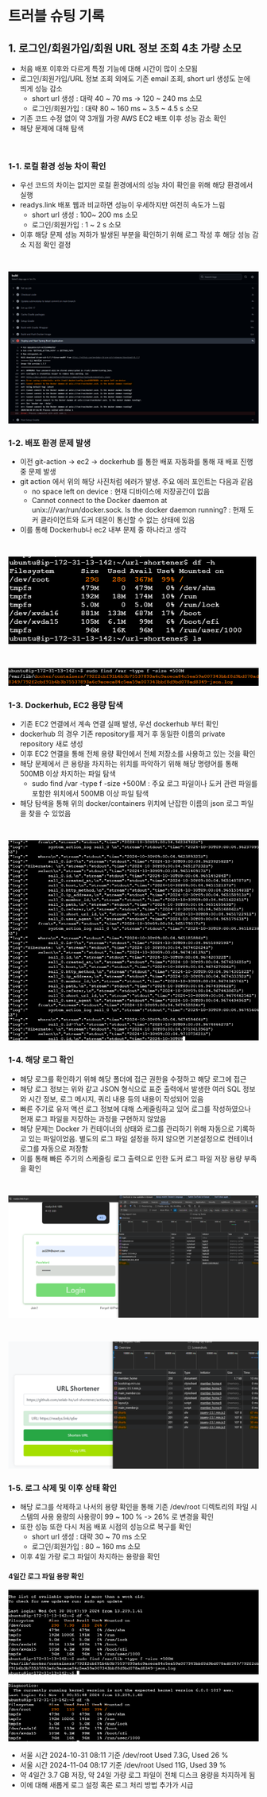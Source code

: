 # 트러블 슈팅 기록

## 1. 로그인/회원가입/회원 URL 정보 조회 4초 가량 소모

- 처음 배포 이후와 다르게 특정 기능에 대해 시간이 많이 소모됨
- 로그인/회원가입/URL 정보 조회 외에도 기존 email 조회, short url 생성도 눈에 띄게 성능 감소
  - short url 생성 : 대략 40 ~ 70 ms -> 120 ~ 240 ms 소모
  - 로그인/회원가입 : 대략 80 ~ 160 ms ~ 3.5 ~ 4.5 s 소모
- 기존 코드 수정 없이 약 3개월 가량 AWS EC2 배포 이후 성능 감소 확인
- 해당 문제에 대해 탐색

<br>

### 1-1. 로컬 환경 성능 차이 확인

- 우선 코드의 차이는 없지만 로컬 환경에서의 성능 차이 확인을 위해 해당 환경에서 실행
- readys.link 배포 웹과 비교하면 성능이 우세하지만 여전히 속도가 느림
  - short url 생성 : 100~ 200 ms 소모
  - 로그인/회원가입 : 1 ~ 2 s 소모
- 이후 해당 문제 성능 저하가 발생된 부분을 확인하기 위해 로그 작성 후 해당 성능 감소 지점 확인 결정

<br>

![docker daemon error](img/docker-daemon-error.PNG)

### 1-2. 배포 환경 문제 발생

- 이전 git-action -> ec2 -> dockerhub 를 통한 배포 자동화를 통해 재 배포 진행 중 문제 발생
- git action 에서 위의 해당 사진처럼 에러가 발생. 주요 에러 포인트는 다음과 같음
  - no space left on device : 현재 디바이스에 저장공간이 없음
  - Cannot connect to the Docker daemon at unix:///var/run/docker.sock. Is the docker daemon running? : 현재 도커 클라이언트와 도커 데몬이 통신할 수 없는 상태에 있음
- 이를 통해 Dockerhub나 ec2 내부 문제 중 하나라고 생각

<br>

![EC2 LOG](img/ec2-log.PNG)

<br>

![EC2 LOG2](img/ec2-log2.PNG)

### 1-3. Dockerhub, EC2 용량 탐색

- 기존 EC2 연결에서 계속 연결 실패 발생, 우선 dockerhub 부터 확인
- dockerhub 의 경우 기존 repository를 제거 후 동일한 이름의 private repository 새로 생성
- 이후 EC2 연결을 통해 전체 용량 확인에서 전체 저장소를 사용하고 있는 것을 확인
- 해당 문제에서 큰 용량을 차지하는 위치를 파악하기 위해 해당 명령어를 통해 500MB 이상 차지하는 파일 탐색
  - sudo find /var -type f -size +500M : 주요 로그 파일이나 도커 관련 파일를 포함한 위치에서 500MB 이상 파일 탐색
- 해당 탐색을 통해 위의 docker/containers 위치에 난잡한 이름의 json 로그 파일을 찾을 수 있었음

<br>

![DOCKER LOG](img/docker-log.PNG)

### 1-4. 해당 로그 확인

- 해당 로그를 확인하기 위해 해당 폴더에 접근 권한을 수정하고 해당 로그에 접근
- 해당 로그 정보는 위와 같고 JSON 형식으로 표준 출력에서 발생한 여러 SQL 정보와 시간 정보, 로그 메시지, 쿼리 내용 등의 내용이 작성되어 있음
- 빠른 주기로 유저 액션 로그 정보에 대해 스케줄링하고 있어 로그를 작성하였으나 현재 로그 파일을 저장하는 과정을 구현하지 않았음
- 해당 문제는 Docker 가 컨테이너의 상태와 로그를 관리하기 위해 자동으로 기록하고 있는 파일이었음. 별도의 로그 파일 설정을 하지 않으면 기본설정으로 컨테이너 로그를 자동으로 저장함
- 이를 통해 빠른 주기의 스케줄링 로그 출력으로 인한 도커 로그 파일 저장 용량 부족을 확인

<br>

![Login Latency](img/login-latency.PNG)

<br>

![URL Shortener Latency](img/url-shortener-latency.PNG)

### 1-5. 로그 삭제 및 이후 상태 확인

- 해당 로그를 삭제하고 나서의 용량 확인을 통해 기존 /dev/root 디렉토리의 파일 시스템의 사용 용량의 사용량이 99 ~ 100 % -> 26% 로 변경을 확인
- 또한 성능 또한 다시 처음 배포 시점의 성능으로 복구를 확인
  - short url 생성 : 대략 30 ~ 70 ms 소모
  - 로그인/회원가입 : 80 ~ 160 ms 소모
- 이후 4일 가량 로그 파일이 차지하는 용량을 확인

#### 4일간 로그 파일 용량 확인

![10-31 08:11](img/10-31-08-11.PNG)

![11-04 08:17](img/11-04-08-17.PNG)

- 서울 시간 2024-10-31 08:11 기준 /dev/root Used 7.3G, Used 26 %
- 서울 시간 2024-11-04 08:17 기준 /dev/root Used 11G, Used 39 %
- 약 4일간 3.7 GB 저장, 약 24일 가량 로그 파일이 전체 디스크 용량을 차지하게 됨
- 이에 대해 새롭게 로그 설정 혹은 로그 처리 방법 추가가 시급
